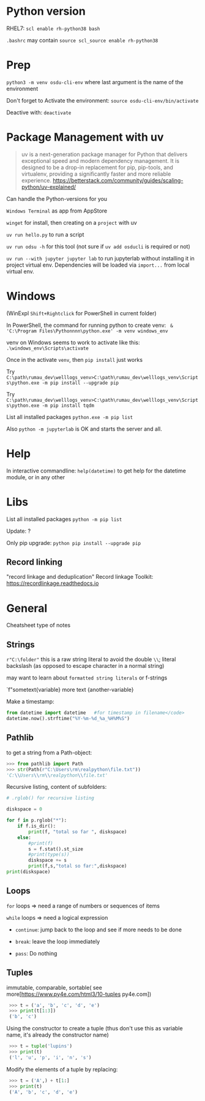 # Python version

RHEL7: `scl enable rh-python38 bash`

`.bashrc` may contain `source scl_source enable rh-python38`

# Prep

`python3 -m venv osdu-cli-env` where last argument is the name of the environment

Don't forget to Activate the environment: `source osdu-cli-env/bin/activate`

Deactive with: `deactivate`

# Package Management with uv
> uv is a next-generation package manager for Python that delivers exceptional speed and modern dependency management. It is designed to be a drop-in replacement for pip, pip-tools, and virtualenv, providing a significantly faster and more reliable experience.
https://betterstack.com/community/guides/scaling-python/uv-explained/

Can handle the Python-versions for you

`Windows Terminal` as app from AppStore

`winget`  for install, then creating on a `project` with uv

`uv run hello.py` to run a script

`uv run odsu -h` for this tool (not sure if `uv add osducli` is required or not)

`uv run --with jupyter jupyter lab` to run jupyterlab without installing it in project virtual env. Dependencies will be loaded via `import...` from local virtual env.

# Windows

(WinExpl `Shift+Rightclick` for PowerShell in current folder)

In PowerShell, the command for running python to create venv:
` & 'C:\Program Files\Pythonnnn\python.exe' -m venv windows_env`

venv on Windows seems to work to activate like this: `.\windows_env\Scripts\activate`

Once in the activate `venv`, then `pip install` just works

Try `C:\path\rumau_dev\welllogs_venv>C:\path\rumau_dev\welllogs_venv\Scripts\python.exe -m pip install --upgrade pip`

Try `C:\path\rumau_dev\welllogs_venv>C:\path\rumau_dev\welllogs_venv\Scripts\python.exe -m pip install tqdm`

List all installed packages `python.exe -m pip list`

Also `python -m jupyterlab` is OK and starts the server and all.

# Help

In interactive commandline: `help(datetime)` to get help for the datetime module, or in any other

# Libs

List all installed packages `python -m pip list`

Update: ?

Only pip upgrade: `python pip install --upgrade pip`

## Record linking
"record linkage and deduplication"
Record linkage Toolkit: https://recordlinkage.readthedocs.io

# General

Cheatsheet type of notes

## Strings

`r"C:\folder"` this is a raw string literal to avoid the double `\\`; literal backslash (as opposed to escape character in a normal string)

may want to learn about `formatted string literals` or f-strings

`f"sometext{variable} more text {another-variable}

Make a timestamp: 
```python
from datetime import datetime   #for timestamp in filename</code>
datetime.now().strftime("%Y-%m-%d_%a_%H%M%S")
```

## Pathlib

to get a string from a Path-object:
```python
>>> from pathlib import Path
>>> str(Path(r"C:\Users\rm\realpython\file.txt"))
'C:\\Users\\rm\\realpython\\file.txt'
```

Recursive listing, content of subfolders:
```python
# .rglob() for recursive listing

diskspace = 0

for f in p.rglob("*"):
    if f.is_dir():
        print(f, "total so far ", diskspace)
    else:
        #print(f)
        s = f.stat().st_size
        #print(type(s))
        diskspace += s
        print(f,s,"total so far:",diskspace)
print(diskspace)
```


## Loops

`for` loops => need a range of numbers or sequences of items

`while` loops => need a logical expression

* `continue`: jump back to the loop and see if more needs to be done

* `break`: leave the loop immediately

* `pass`: Do nothing

##  Tuples

immutable, comparable, sortable( see more[https://www.py4e.com/html3/10-tuples py4e.com])
```python
 >>> t = ('a', 'b', 'c', 'd', 'e')
 >>> print(t[1:3])
 ('b', 'c')
```
Using the constructor to create a tuple (thus don't use this as variable name, it's already the constructor name)
```python
 >>> t = tuple('lupins')
 >>> print(t)
 ('l', 'u', 'p', 'i', 'n', 's')
```

Modify the elements of a tuple by replacing:
```python
 >>> t = ('A',) + t[1:]
 >>> print(t)
 ('A', 'b', 'c', 'd', 'e')
```
